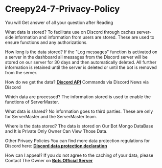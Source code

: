 # Creepy24-7-Privacy-Policy
You will Get answer of all your question after Reading 

                                 
What data is stored?
To facilitate use on Discord through caches
server-side information and information from users are stored.
These are used to ensure functions and any authorizations.

How long is the data stored?
If the "Log messages" function is activated on a server in the dashboard
all messages from the Discord server will be stored on our server for 30 days and then automatically deleted.
All further information is retained until the server is deleted or until the bot is removed from the server.

How do we get the data?
[__Discord API__](https://discord.com/developers/docs/intro)
Commands via Discord
News via Discord

Which data are processed?
The information stored is used to
enable the functions of ServerMaster.

What data is shared?
No information goes to third parties.
These are only for ServerMaster and the ServerMaster team.

Where is the data stored?
The data is stored on Our Bot Mongo DataBase and It is Private Only Owner Can View Those Data.

Other Privacy Policies
You can find more data protection regulations for Discord here: [**__Discord data protection declaration__**](https://discord.com/privacy)

How can I appeal?
If you do not agree to the caching of your data,
please Contact The Owner on [**__Bots Official Server__**](https://discord.com/invite/D6SFg5XHYu)
